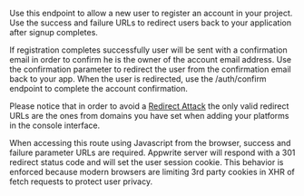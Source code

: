Use this endpoint to allow a new user to register an account in your project. Use the success and failure URLs to redirect users back to your application after signup completes.

If registration completes successfully user will be sent with a confirmation email in order to confirm he is the owner of the account email address. Use the confirmation parameter to redirect the user from the confirmation email back to your app. When the user is redirected, use the /auth/confirm endpoint to complete the account confirmation.

Please notice that in order to avoid a [Redirect Attack](https://github.com/OWASP/CheatSheetSeries/blob/master/cheatsheets/Unvalidated_Redirects_and_Forwards_Cheat_Sheet.md) the only valid redirect URLs are the ones from domains you have set when adding your platforms in the console interface.

When accessing this route using Javascript from the browser, success and failure parameter URLs are required. Appwrite server will respond with a 301 redirect status code and will set the user session cookie. This behavior is enforced because modern browsers are limiting 3rd party cookies in XHR of fetch requests to protect user privacy.
